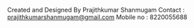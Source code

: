 Created and Designed By Prajithkumar Shanmugam
Contact : prajithkumarshanmugam@gmail.com
Mobile no : 8220055688
